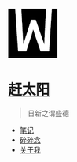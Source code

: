 ![Meizhuo logo](../img/wei-log.png)

# [赶太阳](.)

> 日新之谓盛德

- [笔记](docs/index.md)
- [碎碎念](weekly/index.md)
- [关于我](about.md)
